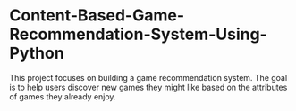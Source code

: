 # Content-Based-Game-Recommendation-System-Using-Python
This project focuses on building a game recommendation system. The goal is to help users discover new games they might like based on the attributes of games they already enjoy.
